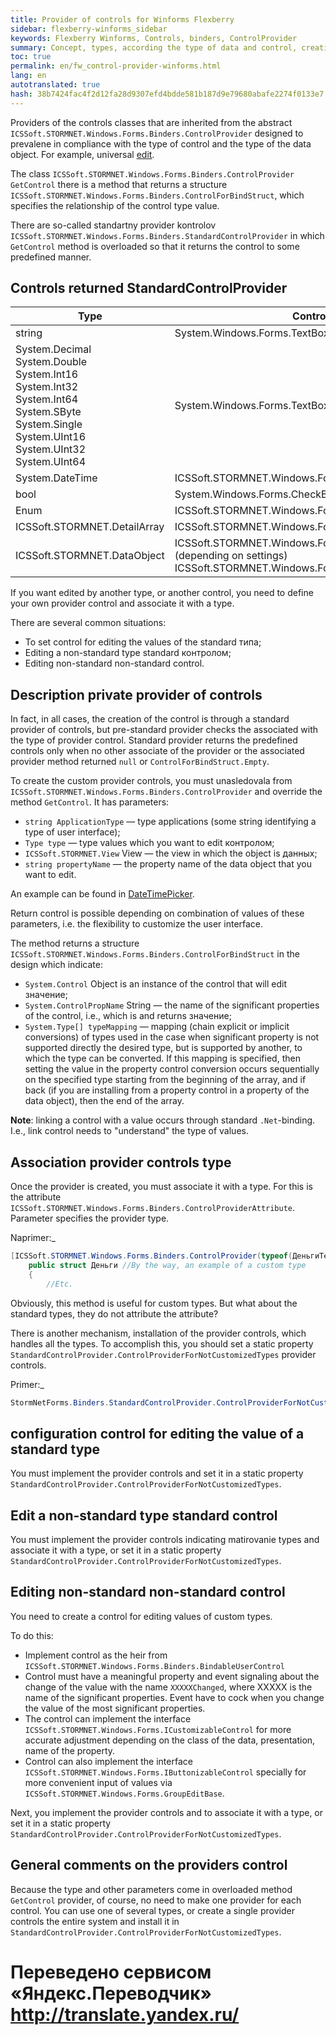 ```yaml
--- 
title: Provider of controls for Winforms Flexberry 
sidebar: flexberry-winforms_sidebar 
keywords: Flexberry Winforms, Controls, binders, ControlProvider 
summary: Concept, types, according the type of data and control, creation of provider controls 
toc: true 
permalink: en/fw_control-provider-winforms.html 
lang: en 
autotranslated: true 
hash: 38b7424fac4f2d12fa28d9307efd4bdde581b187d9e79680abafe2274f0133e7 
--- 
```


Providers of the controls classes that are inherited from the abstract `ICSSoft.STORMNET.Windows.Forms.Binders.ControlProvider` designed to prevalene in compliance with the type of control and the type of the data object. For example, universal [edit](fw_editform.html). 

The class `ICSSoft.STORMNET.Windows.Forms.Binders.ControlProvider` `GetControl` there is a method that returns a structure `ICSSoft.STORMNET.Windows.Forms.Binders.ControlForBindStruct`, which specifies the relationship of the control type value. 

There are so-called standartny provider kontrolov `ICSSoft.STORMNET.Windows.Forms.Binders.StandardControlProvider` in which `GetControl` method is overloaded so that it returns the control to some predefined manner. 

## Controls returned StandardControlProvider 

| Type | Control 
|--|-- 
| string| System.Windows.Forms.TextBox | 
| System.Decimal<br>System.Double<br> System.Int16<br>System.Int32<br>System.Int64<br>System.SByte<br>System.Single<br>System.UInt16<br>System.UInt32<br>System.UInt64| System.Windows.Forms.TextBox 
| System.DateTime| ICSSoft.STORMNET.Windows.Forms.DateTimePicker 
| bool| System.Windows.Forms.CheckBox 
| Enum| ICSSoft.STORMNET.Windows.Forms.ExtendedComboBox 
| ICSSoft.STORMNET.DetailArray| ICSSoft.STORMNET.Windows.Forms.GroupEditBase 
| ICSSoft.STORMNET.DataObject| ICSSoft.STORMNET.Windows.Forms.ComboLookup or (depending on settings) ICSSoft.STORMNET.Windows.Forms.LookUp.LookUp 

If you want edited by another type, or another control, you need to define your own provider control and associate it with a type. 

There are several common situations: 

* To set control for editing the values of the standard типа; 
* Editing a non-standard type standard контролом; 
* Editing non-standard non-standard control. 

## Description private provider of controls 

In fact, in all cases, the creation of the control is through a standard provider of controls, but pre-standard provider checks the associated with the type of provider control. Standard provider returns the predefined controls only when no other associate of the provider or the associated provider method returned `null` or `ControlForBindStruct.Empty`. 

To create the custom provider controls, you must unasledovala from `ICSSoft.STORMNET.Windows.Forms.Binders.ControlProvider` and override the method `GetControl`. It has parameters: 

* `string ApplicationType` — type applications (some string identifying a type of user interface); 
* `Type type` — type values which you want to edit контролом; 
* `ICSSoft.STORMNET.View` View — the view in which the object is данных; 
* `string propertyName` — the property name of the data object that you want to edit. 

An example can be found in [DateTimePicker](fw_datetime-picker.html). 

Return control is possible depending on combination of values of these parameters, i.e. the flexibility to customize the user interface. 

The method returns a structure `ICSSoft.STORMNET.Windows.Forms.Binders.ControlForBindStruct` in the design which indicate: 

* `System.Control` Object is an instance of the control that will edit значение; 
* `System.ControlPropName` String — the name of the significant properties of the control, i.e., which is and returns значение; 
* `System.Type[] typeMapping` — mapping (chain explicit or implicit conversions) of types used in the case when significant property is not supported directly the desired type, but is supported by another, to which the type can be converted. If this mapping is specified, then setting the value in the property control conversion occurs sequentially on the specified type starting from the beginning of the array, and if back (if you are installing from a property control in a property of the data object), then the end of the array. 

__Note__: linking a control with a value occurs through standard `.Net`-binding. I.e., link control needs to "understand" the type of values. 

## Association provider controls type 

Once the provider is created, you must associate it with a type. For this is the attribute `ICSSoft.STORMNET.Windows.Forms.Binders.ControlProviderAttribute`. Parameter specifies the provider type. 

Naprimer:_ 

```csharp
[ICSSoft.STORMNET.Windows.Forms.Binders.ControlProvider(typeof(ДеньгиTextBoxControlProvider))]
    public struct Деньги //By the way, an example of a custom type 
    {
        //Etc. 
``` 

Obviously, this method is useful for custom types. But what about the standard types, they do not attribute the attribute? 

There is another mechanism, installation of the provider controls, which handles all the types. To accomplish this, you should set a static property `StandardControlProvider.ControlProviderForNotCustomizedTypes` provider controls. 

Primer:_ 

```csharp
StormNetForms.Binders.StandardControlProvider.ControlProviderForNotCustomizedTypes=new РесурсControlProvider();
``` 

## configuration control for editing the value of a standard type 

You must implement the provider controls and set it in a static property `StandardControlProvider.ControlProviderForNotCustomizedTypes`. 

## Edit a non-standard type standard control 

You must implement the provider controls indicating matirovanie types and associate it with a type, or set it in a static property `StandardControlProvider.ControlProviderForNotCustomizedTypes`. 

## Editing non-standard non-standard control 

You need to create a control for editing values of custom types. 

To do this: 

* Implement control as the heir from `ICSSoft.STORMNET.Windows.Forms.Binders.BindableUserControl` 
* Control must have a meaningful property and event signaling about the change of the value with the name `ХХХХХChanged`, where XXXXX is the name of the significant properties. Event have to cock when you change the value of the most significant properties. 
* The control can implement the interface `ICSSoft.STORMNET.Windows.Forms.ICustomizableControl` for more accurate adjustment depending on the class of the data, presentation, name of the property. 
* Control can also implement the interface `ICSSoft.STORMNET.Windows.Forms.IButtonizableControl` specially for more convenient input of values via `ICSSoft.STORMNET.Windows.Forms.GroupEditBase`. 

Next, you implement the provider controls and to associate it with a type, or set it in a static property `StandardControlProvider.ControlProviderForNotCustomizedTypes`. 

## General comments on the providers control 

Because the type and other parameters come in overloaded method `GetControl` provider, of course, no need to make one provider for each control. You can use one of several types, or create a single provider controls the entire system and install it in `StandardControlProvider.ControlProviderForNotCustomizedTypes`. 



 # Переведено сервисом «Яндекс.Переводчик» http://translate.yandex.ru/